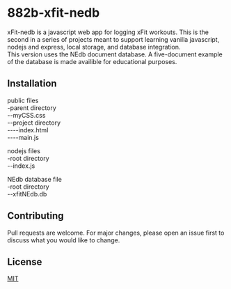 # 882b-xfit-nedb

xFit-nedb is a javascript web app for logging xFit workouts. 
This is the second in a series of projects meant to support learning vanilla javascript, nodejs and express, local storage, and database integration.   
This version uses the NEdb document database. A five-document example of the database is made availible for educational purposes.   

## Installation

public files  
-parent directory  
--myCSS.css  
--project directory  
----index.html  
----main.js  
  
  
nodejs files  
-root directory  
--index.js  

NEdb database file  
-root directory  
--xfitNEdb.db  
  
## Contributing  
Pull requests are welcome. For major changes, please open an issue first to discuss what you would like to change.  

## License
[MIT](https://choosealicense.com/licenses/mit/)
